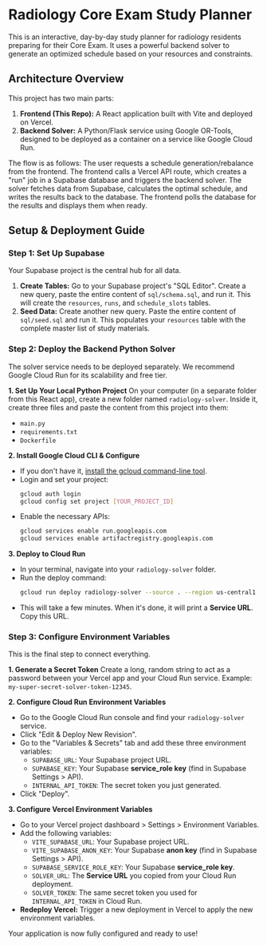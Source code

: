 # Radiology Core Exam Study Planner

This is an interactive, day-by-day study planner for radiology residents preparing for their Core Exam. It uses a powerful backend solver to generate an optimized schedule based on your resources and constraints.

## Architecture Overview

This project has two main parts:
1.  **Frontend (This Repo):** A React application built with Vite and deployed on Vercel.
2.  **Backend Solver:** A Python/Flask service using Google OR-Tools, designed to be deployed as a container on a service like Google Cloud Run.

The flow is as follows: The user requests a schedule generation/rebalance from the frontend. The frontend calls a Vercel API route, which creates a "run" job in a Supabase database and triggers the backend solver. The solver fetches data from Supabase, calculates the optimal schedule, and writes the results back to the database. The frontend polls the database for the results and displays them when ready.

## Setup & Deployment Guide

### Step 1: Set Up Supabase

Your Supabase project is the central hub for all data.

1.  **Create Tables:** Go to your Supabase project's "SQL Editor". Create a new query, paste the entire content of `sql/schema.sql`, and run it. This will create the `resources`, `runs`, and `schedule_slots` tables.
2.  **Seed Data:** Create another new query. Paste the entire content of `sql/seed.sql` and run it. This populates your `resources` table with the complete master list of study materials.

### Step 2: Deploy the Backend Python Solver

The solver service needs to be deployed separately. We recommend Google Cloud Run for its scalability and free tier.

**1. Set Up Your Local Python Project**
On your computer (in a separate folder from this React app), create a new folder named `radiology-solver`. Inside it, create three files and paste the content from this project into them:
- `main.py`
- `requirements.txt`
- `Dockerfile`

**2. Install Google Cloud CLI & Configure**
- If you don't have it, [install the gcloud command-line tool](https://cloud.google.com/sdk/docs/install).
- Login and set your project:
  ```bash
  gcloud auth login
  gcloud config set project [YOUR_PROJECT_ID]
  ```
- Enable the necessary APIs:
  ```bash
  gcloud services enable run.googleapis.com
  gcloud services enable artifactregistry.googleapis.com
  ```

**3. Deploy to Cloud Run**
- In your terminal, navigate into your `radiology-solver` folder.
- Run the deploy command:
  ```bash
  gcloud run deploy radiology-solver --source . --region us-central1 --allow-unauthenticated
  ```
- This will take a few minutes. When it's done, it will print a **Service URL**. Copy this URL.

### Step 3: Configure Environment Variables

This is the final step to connect everything.

**1. Generate a Secret Token**
Create a long, random string to act as a password between your Vercel app and your Cloud Run service. Example: `my-super-secret-solver-token-12345`.

**2. Configure Cloud Run Environment Variables**
- Go to the Google Cloud Run console and find your `radiology-solver` service.
- Click "Edit & Deploy New Revision".
- Go to the "Variables & Secrets" tab and add these three environment variables:
  - `SUPABASE_URL`: Your Supabase project URL.
  - `SUPABASE_KEY`: Your Supabase **service_role key** (find in Supabase Settings > API).
  - `INTERNAL_API_TOKEN`: The secret token you just generated.
- Click "Deploy".

**3. Configure Vercel Environment Variables**
- Go to your Vercel project dashboard > Settings > Environment Variables.
- Add the following variables:
  - `VITE_SUPABASE_URL`: Your Supabase project URL.
  - `VITE_SUPABASE_ANON_KEY`: Your Supabase **anon key** (find in Supabase Settings > API).
  - `SUPABASE_SERVICE_ROLE_KEY`: Your Supabase **service_role key**.
  - `SOLVER_URL`: The **Service URL** you copied from your Cloud Run deployment.
  - `SOLVER_TOKEN`: The same secret token you used for `INTERNAL_API_TOKEN` in Cloud Run.
- **Redeploy Vercel:** Trigger a new deployment in Vercel to apply the new environment variables.

Your application is now fully configured and ready to use!
